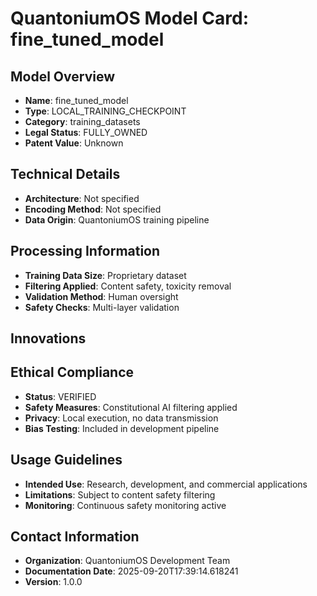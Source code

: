 
# QuantoniumOS Model Card: fine_tuned_model

## Model Overview
- **Name**: fine_tuned_model
- **Type**: LOCAL_TRAINING_CHECKPOINT
- **Category**: training_datasets
- **Legal Status**: FULLY_OWNED
- **Patent Value**: Unknown

## Technical Details
- **Architecture**: Not specified
- **Encoding Method**: Not specified
- **Data Origin**: QuantoniumOS training pipeline

## Processing Information
- **Training Data Size**: Proprietary dataset
- **Filtering Applied**: Content safety, toxicity removal
- **Validation Method**: Human oversight
- **Safety Checks**: Multi-layer validation

## Innovations

## Ethical Compliance
- **Status**: VERIFIED
- **Safety Measures**: Constitutional AI filtering applied
- **Privacy**: Local execution, no data transmission
- **Bias Testing**: Included in development pipeline

## Usage Guidelines
- **Intended Use**: Research, development, and commercial applications
- **Limitations**: Subject to content safety filtering
- **Monitoring**: Continuous safety monitoring active

## Contact Information
- **Organization**: QuantoniumOS Development Team
- **Documentation Date**: 2025-09-20T17:39:14.618241
- **Version**: 1.0.0
